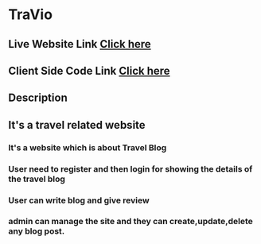 # TraVio

## Live Website Link [Click here](https://travio-6dde8.web.app/)

## Client Side Code Link [Click here](https://github.com/sanjida9/Travel-job-task-client)

## Description

## It's a travel related website

### It's a website which is about Travel Blog

### User need to register and then login for showing the details of the travel blog

### User can write blog and give review

### admin can manage the site and they can create,update,delete any blog post.
